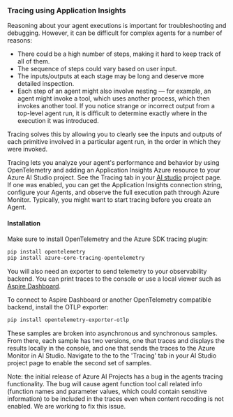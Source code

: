 ### Tracing using Application Insights

Reasoning about your agent executions is important for troubleshooting and debugging. However, it can be difficult for complex agents for a number of reasons:
* There could be a high number of steps, making it hard to keep track of all of them.
* The sequence of steps could vary based on user input.
* The inputs/outputs at each stage may be long and deserve more detailed inspection.
* Each step of an agent might also involve nesting — for example, an agent might invoke a tool, which uses another process, which then invokes another tool. If you notice strange or incorrect output from a top-level agent run, it is difficult to determine exactly where in the execution it was introduced.

Tracing solves this by allowing you to clearly see the inputs and outputs of each primitive involved in a particular agent run, in the order in which they were invoked.

Tracing lets you analyze your agent's performance and behavior by using OpenTelemetry and adding an Application Insights Azure resource to your Azure AI Studio project. See the Tracing tab in your [AI studio](https://ai.azure.com/) project page. If one was enabled, you can get the Application Insights connection string, configure your Agents, and observe the full execution path through Azure Monitor. Typically, you might want to start tracing before you create an Agent.

#### Installation

Make sure to install OpenTelemetry and the Azure SDK tracing plugin:

```bash
pip install opentelemetry
pip install azure-core-tracing-opentelemetry
```

You will also need an exporter to send telemetry to your observability backend. You can print traces to the console or use a local viewer such as [Aspire Dashboard](https://learn.microsoft.com/dotnet/aspire/fundamentals/dashboard/standalone?tabs=bash).

To connect to Aspire Dashboard or another OpenTelemetry compatible backend, install the OTLP exporter:

```bash
pip install opentelemetry-exporter-otlp
```

These samples are broken into asynchronous and synchronous samples. From there, each sample has two versions, one that traces and displays the results locally in the console, and one that sends the traces to the Azure Monitor in AI Studio. Navigate to the to the 'Tracing' tab in your AI Studio project page to enable the second set of samples.

Note: the initial release of Azure AI Projects has a bug in the agents tracing functionality. The bug will cause agent function tool call related info (function names and parameter values, which could contain sensitive information) to be included in the traces even when content recoding is not enabled. We are working to fix this issue.